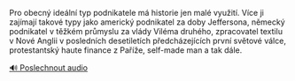 
Pro obecný ideální typ podnikatele má historie jen malé využití. Více ji zajímají takové typy jako americký podnikatel za doby Jeffersona, německý podnikatel v těžkém průmyslu za vlády Viléma druhého, zpracovatel textilu v Nové Anglii v posledních desetiletích předcházejících první světové válce, protestantský haute finance z Paříže, self-made man a tak dále.

[🔊 Poslechnout audio](/data/7-paragraphs/audio/chapter_22/para_001-Pro-obecn-ideln-typ-podnikatele-m-historie-jen.mp3)
